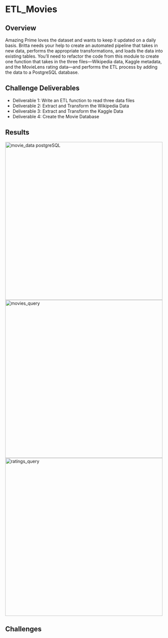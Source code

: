 # ETL_Movies

## Overview

Amazing Prime loves the dataset and wants to keep it updated on a daily basis. Britta needs your help to create an automated pipeline that takes in new data, performs the appropriate transformations, and loads the data into existing tables. You’ll need to refactor the code from this module to create one function that takes in the three files—Wikipedia data, Kaggle metadata, and the MovieLens rating data—and performs the ETL process by adding the data to a PostgreSQL database.

## Challenge Deliverables

- Deliverable 1: Write an ETL function to read three data files
- Deliverable 2: Extract and Transform the Wikipedia Data
- Deliverable 3: Extract and Transform the Kaggle Data
- Deliverable 4: Create the Movie Database

## Results

<img width="500" alt="movie_data postgreSQL" src="https://user-images.githubusercontent.com/104927745/183329357-2b9af83c-a52b-4862-920c-a2b363d6ca9c.PNG">

<img width="500" alt="movies_query" src="https://user-images.githubusercontent.com/104927745/183329366-025ff364-46c8-4984-b667-acb2be2a62b8.PNG">

<img width="500" alt="ratings_query" src="https://user-images.githubusercontent.com/104927745/183329370-645dd03f-4bbc-4c97-8f17-9269f545847a.PNG">

## Challenges
